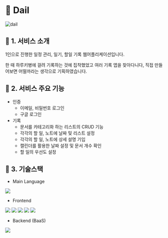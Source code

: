 # 📝 Dail

![dail](https://ifh.cc/g/8CkTO3.png)

## 🔗 1. 서비스 소개

1인으로 진행한 일정 관리, 일기, 할일 기록 웹어플리케이션입니다.

한 때 하루키병에 걸려 기록하는 것에 집착했었고 여러 기록 앱을 찾아다니다, 직접 만들어보면 어떨까라는 생각으로 기획하였습니다.

## 🔗 2. 서비스 주요 기능

- 인증
  - 이메일, 비밀번호 로그인
  - 구글 로그인
- 기록
  - 문서를 카테고리화 하는 리스트의 CRUD 기능
  - 각각의 할 일, 노트에 날짜 및 리스트 설정
  - 각각의 할 일, 노트에 상세 설명 기입
  - 캘린더를 활용한 날짜 설정 및 문서 개수 확인
  - 할 일의 우선도 설정

## 🔗 3. 기술스택

- Main Language

<img src ="https://img.shields.io/badge/TypeScript-3178C6?style=for-the-badge&logo=TypeScript&logoColor=white">

- Frontend

<img src ="https://img.shields.io/badge/React-61DAFB?style=for-the-badge&logo=React&logoColor=white"> <img src ="https://img.shields.io/badge/recoil-1565c0?style=for-the-badge&logo=recoil&logoColor=white"> <img src ="https://img.shields.io/badge/jest-C21325?style=for-the-badge&logo=jest&logoColor=white"> <img src ="https://img.shields.io/badge/react--testing--library-E33332?style=for-the-badge&logo=testing-library&logoColor=white"> <img src ="https://img.shields.io/badge/styled components-DB7093?style=for-the-badge&logo=styled-components&logoColor=white">

- Backend (BaaS)

<img src="https://img.shields.io/badge/firebase-FFCA28?style=for-the-badge&logo=firebase&logoColor=white">
